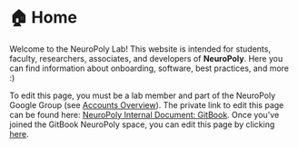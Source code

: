 # 🏠 Home

Welcome to the NeuroPoly Lab! This website is intended for students, faculty, researchers, associates, and developers of **NeuroPoly**. Here you can find information about onboarding, software, best practices, and more :\) 

To edit this page, you must be a lab member and part of the NeuroPoly Google Group \(see [Accounts Overview](https://neuropoly.gitbook.io/neuropoly-lab/onboarding/accounts#accounts-overview)\). The private link to edit this page can be found here: [NeuroPoly Internal Document: GitBook](https://docs.google.com/document/d/13iNhiBKYZWT9ytsvYeeYV4FJn6Wn00q9Ctka7toMV08/edit#heading=h.e2ebvvvaqltx). Once you've joined the GitBook NeuroPoly space, you can edit this page by clicking [here](https://app.gitbook.com/@neuropoly/s/neuropoly-lab/). 







